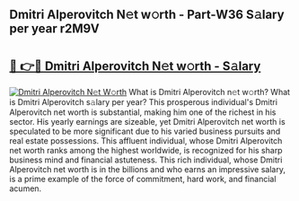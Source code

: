 ## Dmitri Alperovitch N𝚎t w𝚘rth - Part-W36 S𝚊lary per year r2M9V

# <h2><a href="http://gc39pz.nevu.top/?p=Dmitri+Alperovitch">🔗 👉🔴 Dmitri Alperovitch N𝚎t w𝚘rth - S𝚊lary</a></h2>

[![Dmitri Alperovitch N𝚎t W𝚘rth](https://i.imgur.com/Oavwk0R.jpeg)](http://gc39pz.nevu.top/?p=Dmitri+Alperovitch)
What is Dmitri Alperovitch n𝚎t w𝚘rth? What is Dmitri Alperovitch s𝚊lary per year?
This prosperous individual's Dmitri Alperovitch net worth is substantial, making him one of the richest in his sector. His yearly earnings are sizeable, yet Dmitri Alperovitch net worth is speculated to be more significant due to his varied business pursuits and real estate possessions. This affluent individual, whose Dmitri Alperovitch net worth ranks among the highest worldwide, is recognized for his sharp business mind and financial astuteness. This rich individual, whose Dmitri Alperovitch net worth is in the billions and who earns an impressive salary, is a prime example of the force of commitment, hard work, and financial acumen.
